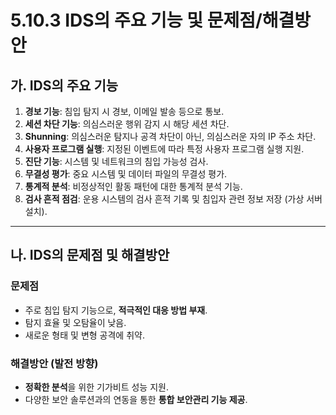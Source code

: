 # 5.10.3 IDS의 주요 기능 및 문제점/해결방안

## 가. IDS의 주요 기능
1. **경보 기능**: 침입 탐지 시 경보, 이메일 발송 등으로 통보.
2. **세션 차단 기능**: 의심스러운 행위 감지 시 해당 세션 차단.
3. **Shunning**: 의심스러운 탐지나 공격 차단이 아닌, 의심스러운 자의 IP 주소 차단.
4. **사용자 프로그램 실행**: 지정된 이벤트에 따라 특정 사용자 프로그램 실행 지원.
5. **진단 기능**: 시스템 및 네트워크의 침입 가능성 검사.
6. **무결성 평가**: 중요 시스템 및 데이터 파일의 무결성 평가.
7. **통계적 분석**: 비정상적인 활동 패턴에 대한 통계적 분석 기능.
8. **검사 흔적 점검**: 운용 시스템의 검사 흔적 기록 및 침입자 관련 정보 저장 (가상 서버 설치).

---

## 나. IDS의 문제점 및 해결방안

### 문제점
- 주로 침입 탐지 기능으로, **적극적인 대응 방법 부재**.
- 탐지 효율 및 오탐율이 낮음.
- 새로운 형태 및 변형 공격에 취약.

### 해결방안 (발전 방향)
- **정확한 분석**을 위한 기가비트 성능 지원.
- 다양한 보안 솔루션과의 연동을 통한 **통합 보안관리 기능 제공**.
